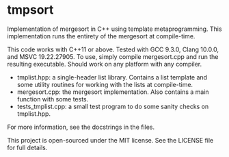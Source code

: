 # tmpsort
Implementation of mergesort in C++ using template metaprogramming. This implementation runs the entirety of the mergesort at compile-time.

This code works with C++11 or above. Tested with GCC 9.3.0, Clang 10.0.0, and MSVC 19.22.27905. To use, simply compile mergesort.cpp and run the resulting executable. Should work on any platform with any compiler.

* tmplist.hpp: a single-header list library. Contains a list template and some utility routines for working with the lists at compile-time.
* mergesort.cpp: the mergesort implementation. Also contains a main function with some tests.
* tests_tmplist.cpp: a small test program to do some sanity checks on tmplist.hpp.

For more information, see the docstrings in the files.

This project is open-sourced under the MIT license. See the LICENSE file for full details.
